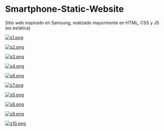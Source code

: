 # Smartphone-Static-Website
Sitio web inspirado en Samsung, realizado mayormente en HTML, CSS y JS (es estática)

[![s1.png](https://i.postimg.cc/8CtrQn0P/s1.png)](https://postimg.cc/v1xm5Xyp)

[![s2.png](https://i.postimg.cc/wjvBRcx7/s2.png)](https://postimg.cc/rKBTv4rk)

[![s3.png](https://i.postimg.cc/4yt6gQcL/s3.png)](https://postimg.cc/sGjQPSw7)

[![s4.png](https://i.postimg.cc/76J73nKH/s4.png)](https://postimg.cc/gXdnd89Q)

[![s6.png](https://i.postimg.cc/05nxGMBm/s6.png)](https://postimg.cc/HjrfdxHs)

[![s7.png](https://i.postimg.cc/TPLhFYgQ/s7.png)](https://postimg.cc/942Wq2xq)

[![s5.png](https://i.postimg.cc/J0QKBW7V/s5.png)](https://postimg.cc/XBp9TmyQ)

[![s8.png](https://i.postimg.cc/Ls4fQZVP/s8.png)](https://postimg.cc/nX5CCrgV)

[![s9.png](https://i.postimg.cc/L60pwdR8/s9.png)](https://postimg.cc/3dpV0cds)

[![s10.png](https://i.postimg.cc/D0jt9G9M/s10.png)](https://postimg.cc/sGW6SMDY)

